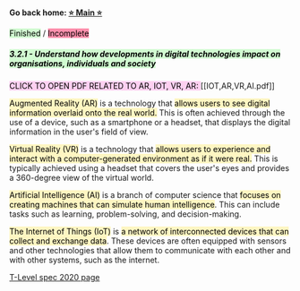 **Go back home: <a href="https://rockartist33.github.io/T-Level-Revision-dpdd/">⭐ Main ⭐</a>**

<mark style="background: #BBFABBA6;">Finished</mark> / <mark style="background: #FF5582A6;">Incomplete</mark>

##### <mark style="background: #BBFABBA6;">3.2.1 - Understand how developments in digital technologies impact on organisations, individuals and society</mark>

<mark style="background: #FFB8EBA6;">CLICK TO OPEN PDF RELATED TO AR, IOT, VR, AR: 
</mark> [[IOT,AR,VR,AI.pdf]]

<mark style="background: #FFF3A3A6;">Augmented Reality (AR)</mark> is a technology that <mark style="background: #FFF3A3A6;">allows users to see digital information overlaid onto the real world.</mark> This is often achieved through the use of a device, such as a smartphone or a headset, that displays the digital information in the user's field of view.

<mark style="background: #FFF3A3A6;">Virtual Reality (VR)</mark> is a technology that <mark style="background: #FFF3A3A6;">allows users to experience and interact with a computer-generated environment as if it were real.</mark> This is typically achieved using a headset that covers the user's eyes and provides a 360-degree view of the virtual world.

<mark style="background: #FFF3A3A6;">Artificial Intelligence (AI)</mark> is a branch of computer science that <mark style="background: #FFF3A3A6;">focuses on creating machines that can simulate human intelligence</mark>. This can include tasks such as learning, problem-solving, and decision-making.

<mark style="background: #FFF3A3A6;">The Internet of Things (IoT)</mark> is <mark style="background: #FFF3A3A6;">a network of interconnected devices that can collect and exchange data</mark>. These devices are often equipped with sensors and other technologies that allow them to communicate with each other and with other systems, such as the internet.

<a href="./T-Level-Revision-dpdd/content/Misc/pdf/t-level-spec-2020.pdf#page=28">T-Level spec 2020 page</a>